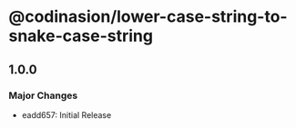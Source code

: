 # @codinasion/lower-case-string-to-snake-case-string

## 1.0.0

### Major Changes

- eadd657: Initial Release
